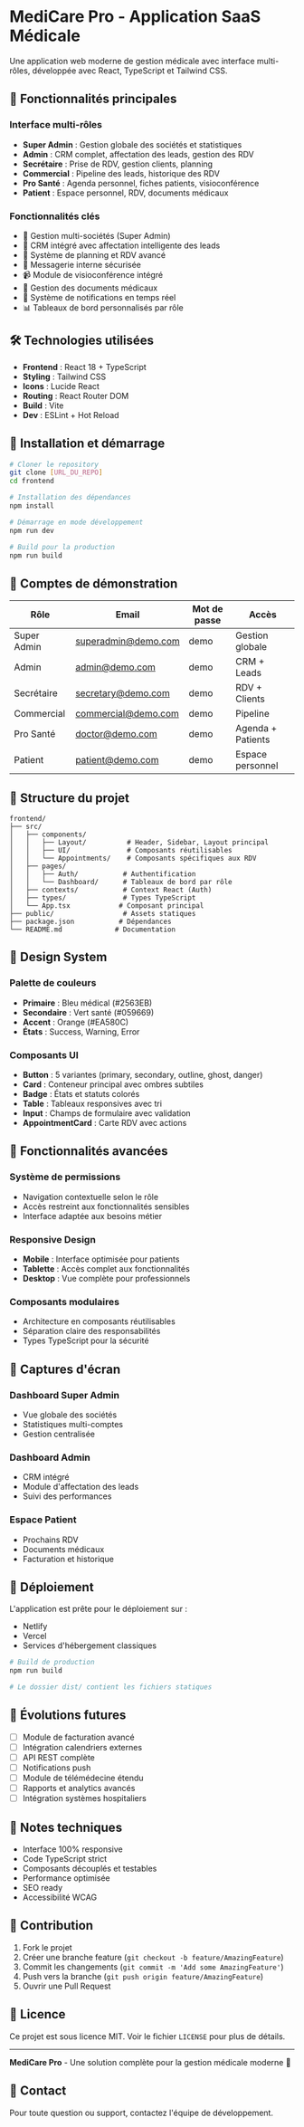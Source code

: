 # MediCare Pro - Application SaaS Médicale

Une application web moderne de gestion médicale avec interface multi-rôles, développée avec React, TypeScript et Tailwind CSS.

## 🎯 Fonctionnalités principales

### Interface multi-rôles
- **Super Admin** : Gestion globale des sociétés et statistiques
- **Admin** : CRM complet, affectation des leads, gestion des RDV
- **Secrétaire** : Prise de RDV, gestion clients, planning
- **Commercial** : Pipeline des leads, historique des RDV
- **Pro Santé** : Agenda personnel, fiches patients, visioconférence
- **Patient** : Espace personnel, RDV, documents médicaux

### Fonctionnalités clés
- 🏥 Gestion multi-sociétés (Super Admin)
- 👥 CRM intégré avec affectation intelligente des leads
- 📅 Système de planning et RDV avancé
- 💬 Messagerie interne sécurisée
- 📹 Module de visioconférence intégré
- 📄 Gestion des documents médicaux
- 🔔 Système de notifications en temps réel
- 📊 Tableaux de bord personnalisés par rôle

## 🛠️ Technologies utilisées

- **Frontend** : React 18 + TypeScript
- **Styling** : Tailwind CSS
- **Icons** : Lucide React
- **Routing** : React Router DOM
- **Build** : Vite
- **Dev** : ESLint + Hot Reload

## 🚀 Installation et démarrage

```bash
# Cloner le repository
git clone [URL_DU_REPO]
cd frontend

# Installation des dépendances
npm install

# Démarrage en mode développement
npm run dev

# Build pour la production
npm run build
```

## 🔐 Comptes de démonstration

| Rôle | Email | Mot de passe | Accès |
|------|-------|--------------|-------|
| Super Admin | superadmin@demo.com | demo | Gestion globale |
| Admin | admin@demo.com | demo | CRM + Leads |
| Secrétaire | secretary@demo.com | demo | RDV + Clients |
| Commercial | commercial@demo.com | demo | Pipeline |
| Pro Santé | doctor@demo.com | demo | Agenda + Patients |
| Patient | patient@demo.com | demo | Espace personnel |

## 📁 Structure du projet

```
frontend/
├── src/
│   ├── components/
│   │   ├── Layout/          # Header, Sidebar, Layout principal
│   │   ├── UI/              # Composants réutilisables
│   │   └── Appointments/    # Composants spécifiques aux RDV
│   ├── pages/
│   │   ├── Auth/           # Authentification
│   │   └── Dashboard/      # Tableaux de bord par rôle
│   ├── contexts/           # Context React (Auth)
│   ├── types/              # Types TypeScript
│   └── App.tsx            # Composant principal
├── public/                 # Assets statiques
├── package.json           # Dépendances
└── README.md             # Documentation
```

## 🎨 Design System

### Palette de couleurs
- **Primaire** : Bleu médical (#2563EB)
- **Secondaire** : Vert santé (#059669)
- **Accent** : Orange (#EA580C)
- **États** : Success, Warning, Error

### Composants UI
- **Button** : 5 variantes (primary, secondary, outline, ghost, danger)
- **Card** : Conteneur principal avec ombres subtiles
- **Badge** : États et statuts colorés
- **Table** : Tableaux responsives avec tri
- **Input** : Champs de formulaire avec validation
- **AppointmentCard** : Carte RDV avec actions

## 🔧 Fonctionnalités avancées

### Système de permissions
- Navigation contextuelle selon le rôle
- Accès restreint aux fonctionnalités sensibles
- Interface adaptée aux besoins métier

### Responsive Design
- **Mobile** : Interface optimisée pour patients
- **Tablette** : Accès complet aux fonctionnalités
- **Desktop** : Vue complète pour professionnels

### Composants modulaires
- Architecture en composants réutilisables
- Séparation claire des responsabilités
- Types TypeScript pour la sécurité

## 📱 Captures d'écran

### Dashboard Super Admin
- Vue globale des sociétés
- Statistiques multi-comptes
- Gestion centralisée

### Dashboard Admin
- CRM intégré
- Module d'affectation des leads
- Suivi des performances

### Espace Patient
- Prochains RDV
- Documents médicaux
- Facturation et historique

## 🚀 Déploiement

L'application est prête pour le déploiement sur :
- Netlify
- Vercel
- Services d'hébergement classiques

```bash
# Build de production
npm run build

# Le dossier dist/ contient les fichiers statiques
```

## 🔮 Évolutions futures

- [ ] Module de facturation avancé
- [ ] Intégration calendriers externes
- [ ] API REST complète
- [ ] Notifications push
- [ ] Module de télémédecine étendu
- [ ] Rapports et analytics avancés
- [ ] Intégration systèmes hospitaliers

## 📝 Notes techniques

- Interface 100% responsive
- Code TypeScript strict
- Composants découplés et testables
- Performance optimisée
- SEO ready
- Accessibilité WCAG

## 🤝 Contribution

1. Fork le projet
2. Créer une branche feature (`git checkout -b feature/AmazingFeature`)
3. Commit les changements (`git commit -m 'Add some AmazingFeature'`)
4. Push vers la branche (`git push origin feature/AmazingFeature`)
5. Ouvrir une Pull Request

## 📄 Licence

Ce projet est sous licence MIT. Voir le fichier `LICENSE` pour plus de détails.

---

**MediCare Pro** - Une solution complète pour la gestion médicale moderne 🏥

## 📧 Contact

Pour toute question ou support, contactez l'équipe de développement.